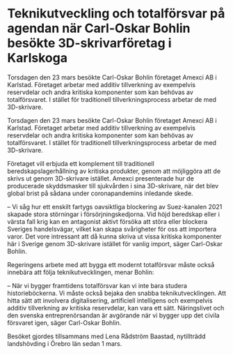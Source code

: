 # Teknikutveckling och totalförsvar på agendan när Carl-Oskar Bohlin besökte 3D-skrivarföretag i Karlskoga

Torsdagen den 23 mars besökte Carl-Oskar Bohlin företaget Amexci AB i Karlstad. Företaget arbetar med additiv tillverkning av exempelvis reservdelar och andra kritiska komponenter som kan behövas av totalförsvaret. I stället för traditionell tillverkningsprocess arbetar de med 3D-skrivare.

Torsdagen den 23 mars besökte Carl-Oskar Bohlin företaget Amexci AB i Karlstad. Företaget arbetar med additiv tillverkning av exempelvis reservdelar och andra kritiska komponenter som kan behövas av totalförsvaret. I stället för traditionell tillverkningsprocess arbetar de med 3D-skrivare.

Företaget vill erbjuda ett komplement till traditionell beredskapslagerhållning av kritiska produkter, genom att möjliggöra att de skrivs ut genom 3D-skrivare istället. Amexci presenterade hur de producerade skyddsmasker till sjukvården i sina 3D-skrivare, när det blev global brist på sådana under coronapandemins inledande skede.

– Vi såg hur ett enskilt fartygs oavsiktliga blockering av Suez-kanalen 2021 skapade stora störningar i försörjningskedjorna. Vid höjd beredskap eller i värsta fall krig kan en antagonist aktivt försöka att störa eller blockera Sveriges handelsvägar, vilket kan skapa svårigheter för oss att importera varor. Det vore intressant att då kunna skriva ut vissa kritiska komponenter här i Sverige genom 3D-skrivare istället för vanlig import, säger Carl-Oskar Bohlin.

Regeringens arbete med att bygga ett modernt totalförsvar måste också innebära att följa teknikutvecklingen, menar Bohlin:

– När vi bygger framtidens totalförsvar kan vi inte bara studera historieböckerna. Vi måste också bejaka den snabba teknikutvecklingen. Att hitta sätt att involvera digitalisering, artificiell intelligens och exempelvis additiv tillverkning av kritiska reservdelar, kan vara ett sätt. Näringslivet och den svenska entreprenörsandan är avgörande när vi bygger upp det civila försvaret igen, säger Carl-Oskar Bohlin.

Besöket gjordes tillsammans med Lena Rådström Baastad, nytillträdd landshövding i Örebro län sedan 1 mars.
